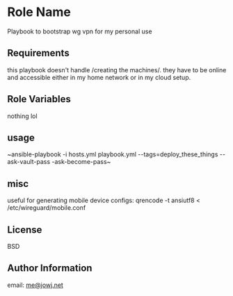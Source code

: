 Role Name
=========

Playbook to bootstrap wg vpn for my personal use

Requirements
------------

this playbook doesn't handle /creating the machines/. they have to be online and accessible either in my home network or in my cloud setup.

Role Variables
--------------
nothing lol

usage
-----
~ansible-playbook -i hosts.yml playbook.yml --tags=deploy_these_things --ask-vault-pass -ask-become-pass~

misc
----
useful for generating mobile device configs: qrencode -t ansiutf8 < /etc/wireguard/mobile.conf

License
-------

BSD

Author Information
------------------

email: me@jowj.net
